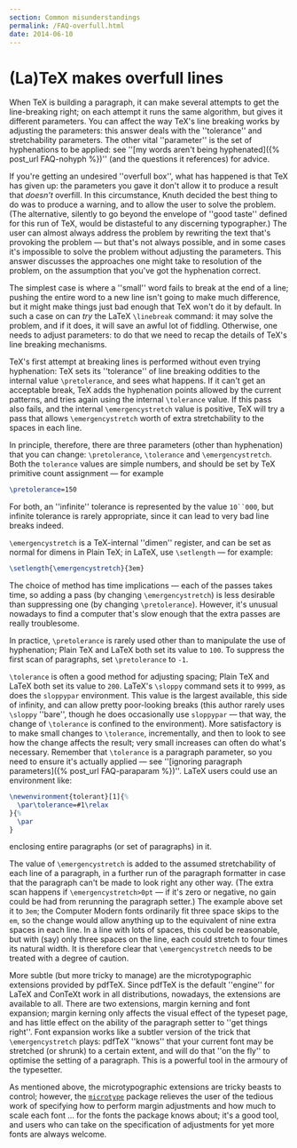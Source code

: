 ```yaml
---
section: Common misunderstandings
permalink: /FAQ-overfull.html
date: 2014-06-10
---
```


# (La)TeX makes overfull lines

When TeX is building a paragraph, it can make several attempts to
get the line-breaking right; on each attempt it runs the same
algorithm, but gives it different parameters.  You can affect the way
TeX's line breaking works by adjusting the parameters: this answer
deals with the ''tolerance'' and stretchability parameters.  The other
vital ''parameter'' is the set of hyphenations to be applied: see
''[my words aren't being hyphenated]({% post_url FAQ-nohyph %})''
(and the questions it references) for advice.

If you're getting an undesired ''overfull box'', what has happened is
that TeX has given up: the parameters you gave it don't allow it to
produce a result that _doesn't_ overfill.  In this circumstance,
Knuth decided the best thing to do was to produce a warning, and to
allow the user to solve the problem.  (The alternative, silently to go
beyond the envelope of ''good taste'' defined for this run of TeX,
would be distasteful to any discerning typographer.)  The user can
almost always address the problem by rewriting the text that's
provoking the problem&nbsp;&mdash; but that's not always possible, and in some
cases it's impossible to solve the problem without adjusting the
parameters.  This answer discusses the approaches one might take to
resolution of the problem, on the assumption that you've got the
hyphenation correct.

The simplest case is where a ''small'' word fails to break at the end of
a line; pushing the entire word to a new line isn't going to make much
difference, but it might make things just bad enough that TeX won't
do it by default.  In such a case on can _try_ the LaTeX
`\linebreak` command: it may solve the problem, and if it does, it
will save an awful lot of fiddling.  Otherwise, one needs to adjust
parameters: to do that we need to recap the details of TeX's line
breaking mechanisms.

TeX's first attempt at breaking lines is performed without even
trying hyphenation: TeX sets its ''tolerance'' of line breaking
oddities to the internal value `\pretolerance`, and sees what
happens.  If it can't get an acceptable break, TeX adds the
hyphenation points allowed by the current patterns, and tries again
using the internal `\tolerance` value.  If this pass also fails, and
the internal `\emergencystretch` value is positive, TeX will try
a pass that allows `\emergencystretch` worth of extra stretchability
to the spaces in each line.

In principle, therefore, there are three parameters (other than
hyphenation) that you can change: `\pretolerance`, `\tolerance`
and `\emergencystretch`.  Both the `tolerance` values are
simple numbers, and should be set by TeX primitive count
assignment&nbsp;&mdash; for example
```latex
\pretolerance=150
```
For both, an ''infinite'' tolerance is represented by the value
`10``000`, but infinite tolerance is rarely
appropriate, since it can lead to very bad line breaks indeed.

`\emergencystretch` is a TeX-internal ''dimen'' register, and can
be set as normal for dimens in Plain TeX; in LaTeX, use
`\setlength`&nbsp;&mdash; for example:
```latex
\setlength{\emergencystretch}{3em}
```

The choice of method has time implications&nbsp;&mdash; each of the
passes takes time, so adding a pass (by changing
`\emergencystretch`) is less desirable than suppressing one (by
changing `\pretolerance`).  However, it's unusual nowadays to find a
computer that's slow enough that the extra passes are really
troublesome.

In practice, `\pretolerance` is rarely used other than to manipulate
the use of hyphenation; Plain TeX and LaTeX both set its value
to `100`.  To suppress the first scan of paragraphs, set
`\pretolerance` to `-1`.

`\tolerance` is often a good method for adjusting spacing;
Plain TeX and LaTeX both set its value to `200`.  LaTeX's
`\sloppy` command sets it to `9999`, as does the
`sloppypar` environment.  This value is the largest
available, this side of infinity, and can allow pretty poor-looking
breaks (this author rarely uses `\sloppy` ''bare'', though he does
occasionally use `sloppypar`&nbsp;&mdash; that way, the change of
`\tolerance` is confined to the environment).  More satisfactory is
to make small changes to `\tolerance`, incrementally, and then to look to
see how the change affects the result; very small increases can often
do what's necessary.  Remember that `\tolerance` is a paragraph
parameter, so you need to ensure it's actually applied&nbsp;&mdash; see
''[ignoring paragraph parameters]({% post_url FAQ-paraparam %})''.
LaTeX users could use an environment like:
<!-- {% raw %} -->
```latex
\newenvironment{tolerant}[1]{%
  \par\tolerance=#1\relax
}{%
  \par
}
```
<!-- {% endraw %} -->
enclosing entire paragraphs (or set of paragraphs) in it.

The value of `\emergencystretch` is added to the assumed
stretchability of each line of a paragraph, in a further run of the
paragraph formatter in case that the paragraph can't be made to look
right any other way.  (The extra scan happens if
`\emergencystretch>0pt`&nbsp;&mdash; if it's zero or negative, no gain
could be had from rerunning the paragraph setter.)  The example above
set it to `3em`; the Computer Modern fonts ordinarily fit three
space skips to the `em`, so the change would allow anything up
to the equivalent of nine extra spaces in each line.  In a line with
lots of spaces, this could be reasonable, but with (say) only three
spaces on the line, each could stretch to four times its natural
width.  It is therefore clear that `\emergencystretch` needs to be
treated with a degree of caution.

More subtle (but more tricky to manage) are the microtypographic
extensions provided by pdfTeX.  Since pdfTeX is the default
''engine'' for LaTeX and ConTeXt work in all distributions,
nowadays, the extensions are available to all.  There are two
extensions, margin kerning and font expansion; margin kerning only
affects the visual effect of the typeset page, and has little effect
on the ability of the paragraph setter to ''get things right''.
Font expansion works like a subtler version of the trick that
`\emergencystretch` plays: pdfTeX ''knows'' that your current font
may be stretched (or shrunk) to a certain extent, and will do that
''on the fly'' to optimise the setting of a paragraph.  This is a
powerful tool in the armoury of the typesetter.

As mentioned above, the microtypographic extensions are tricky beasts
to control; however, the [`microtype`](https://ctan.org/pkg/microtype) package relieves the user
of the tedious work of specifying how to perform margin adjustments
and how much to scale each font&nbsp;&hellip; for the fonts the package
knows about; it's a good tool, and users who can take on the
specification of adjustments for yet more fonts are always welcome.

